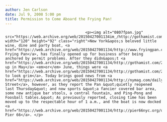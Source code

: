 ```yaml
---
author: Jen Carlson
date: Jul 9, 2008 5:00 pm
title: Permission to Come Aboard the Frying Pan!
---
```


	
										<p><img alt="0807fpan.jpg" src="https://web.archive.org/web/20150427001134im_/http://gothamist.com/attachments/arts_jen/0807fpan.jpg" width="120" height="92" class="right">New York&apos;s beloved little wine, dine and party boat, <a href="https://web.archive.org/web/20150427001134/http://www.fryingpan.com/">The Frying Pan</a>, has finally opened up for business after being anchored by permit problems. After they didn&apos;t <a href="https://web.archive.org/web/20150427001134/http://gothamist.com/2008/03/27/frying_pan_1.php">open up in May</a> <em>or</em> June, things were <a href="https://web.archive.org/web/20150427001134/http://gothamist.com/2008/06/27/still_no_party_at_the_frying_pan.php">starting to look grim</a>. Today brings good news from <a href="https://web.archive.org/web/20150427001134/http://nymag.com/daily/food/2008/07/the_boat_is_back_frying_pan_fi_1.html">Grub Street</a>, however, as they report the Pan &quot;quietly reopened last Thursday&quot; and now sports &quot;a fancier covered bar area, some new antique bar stools, a central fountain, and Ping-Pong and Foosball tables.&quot; As previously reported, closing time has been moved up to the respectable hour of 1 a.m., and the boat is now docked <a href="https://web.archive.org/web/20150427001134/http://pier66nyc.org/directions.html">at Pier 66</a>. </p>					
										
									
				